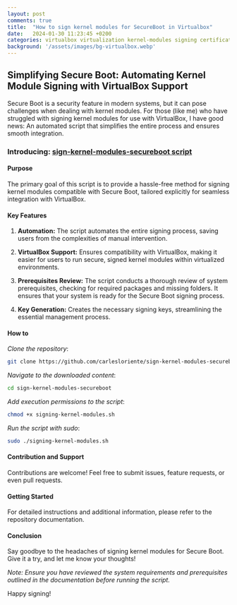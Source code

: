 ```yaml
---
layout: post
comments: true
title:  "How to sign kernel modules for SecureBoot in Virtualbox"
date:   2024-01-30 11:23:45 +0200
categories: virtualbox virtualization kernel-modules signing certificates uefi
background: '/assets/images/bg-virtualbox.webp'
---
```


## Simplifying Secure Boot: Automating Kernel Module Signing with VirtualBox Support

Secure Boot is a security feature in modern systems, but it can pose challenges when dealing with kernel modules. For those (like me) who have struggled with signing kernel modules for use with VirtualBox, I have good news: An automated script that simplifies the entire process and ensures smooth integration.

### Introducing: [sign-kernel-modules-secureboot script](https://github.com/carlesloriente/sign-kernel-modules-secureboot)

#### Purpose

The primary goal of this script is to provide a hassle-free method for signing kernel modules compatible with Secure Boot, tailored explicitly for seamless integration with VirtualBox.

#### Key Features

1. **Automation:** The script automates the entire signing process, saving users from the complexities of manual intervention.

2. **VirtualBox Support:** Ensures compatibility with VirtualBox, making it easier for users to run secure, signed kernel modules within virtualized environments.

3. **Prerequisites Review:** The script conducts a thorough review of system prerequisites, checking for required packages and missing folders. It ensures that your system is ready for the Secure Boot signing process.

4. **Key Generation:** Creates the necessary signing keys, streamlining the essential management process.

#### How to

*Clone the repository*:

```bash
git clone https://github.com/carlesloriente/sign-kernel-modules-secureboot
```

*Navigate to the downloaded content*:

```bash
cd sign-kernel-modules-secureboot
```

*Add execution permissions to the script*:

```bash
chmod +x signing-kernel-modules.sh
```

*Run the script with sudo*:

```bash
sudo ./signing-kernel-modules.sh
```

#### Contribution and Support

Contributions are welcome! Feel free to submit issues, feature requests, or even pull requests.

#### Getting Started

For detailed instructions and additional information, please refer to the repository documentation.

#### Conclusion

Say goodbye to the headaches of signing kernel modules for Secure Boot. Give it a try, and let me know your thoughts!

*Note: Ensure you have reviewed the system requirements and prerequisites outlined in the documentation before running the script.*

Happy signing!